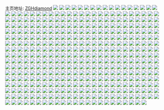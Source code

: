 主页地址: [ZGHdiamond](https://weibo.com/u/3834034828) 
![](https://wx4.sinaimg.cn/mw2000/e486ba8cly1h9na6h6nuuj22ot1tc4qp.jpg) 
![](https://wx4.sinaimg.cn/mw2000/e486ba8cly1h9na6e0rqaj226t2x37wi.jpg) 
![](https://wx4.sinaimg.cn/mw2000/e486ba8cly1h9na6cwyavj22u8265kjl.jpg) 
![](https://wx4.sinaimg.cn/mw2000/e486ba8cly1h9na6icqd6j21sk2epnpd.jpg) 
![](https://wx4.sinaimg.cn/mw2000/e486ba8cly1h9na6gbih7j22ui25jkjl.jpg) 
![](https://wx4.sinaimg.cn/mw2000/e486ba8cly1h9na6j8adrj22np23cnpd.jpg) 
![](https://wx4.sinaimg.cn/mw2000/e486ba8cly1h9na6fdvqdj22rx26ynpd.jpg) 
![](https://wx4.sinaimg.cn/mw2000/e486ba8cly1h9na883kihj22c0340x6p.jpg) 
![](https://wx4.sinaimg.cn/mw2000/e486ba8cly1h9mvk8xqs4j22852yv4qq.jpg) 
![](https://wx4.sinaimg.cn/mw2000/e486ba8cly1h9mvk81zhzj22c0340x6r.jpg) 
![](https://wx4.sinaimg.cn/mw2000/e486ba8cly1h9mvkdq8ltj228030gx6s.jpg) 
![](https://wx4.sinaimg.cn/mw2000/e486ba8cly1h9mvk3yuuqj21iz2lux6q.jpg) 
![](https://wx4.sinaimg.cn/mw2000/e486ba8cly1h8ffxrml31j21o02you0z.jpg) 
![](https://wx4.sinaimg.cn/mw2000/e486ba8cly1h8ffxtor4ej21o02yox6r.jpg) 
![](https://wx4.sinaimg.cn/mw2000/e486ba8cly1h6lmryo3p5j22c02c0npd.jpg) 
![](https://wx4.sinaimg.cn/mw2000/e486ba8cly1h6lmrw0ezjj22c02c0gx4.jpg) 
![](https://wx4.sinaimg.cn/mw2000/e486ba8cly1h61tdarvcrj20u0140tam.jpg) 
![](https://wx4.sinaimg.cn/mw2000/e486ba8cly1h61td85hfsj21kt233b29.jpg) 
![](https://wx4.sinaimg.cn/mw2000/e486ba8cly1h61td1sr1jj20u013zdzq.jpg) 
![](https://wx4.sinaimg.cn/mw2000/e486ba8cly1h61tdjzioaj22c0331kjq.jpg) 
![](https://wx4.sinaimg.cn/mw2000/e486ba8cly1h61td9vketj21jk221b29.jpg) 
![](https://wx4.sinaimg.cn/mw2000/e486ba8cly1h5uevi8005j21mo2ua1l0.jpg) 
![](https://wx4.sinaimg.cn/mw2000/e486ba8cly1h5uevjq5qkj21o02yoe84.jpg) 
![](https://wx4.sinaimg.cn/mw2000/e486ba8cly1h5uevlgtgcj21o02yo7wk.jpg) 
![](https://wx4.sinaimg.cn/mw2000/e486ba8cly1h5uevgoph6j21ny2mju0y.jpg) 
![](https://wx4.sinaimg.cn/mw2000/e486ba8cly1h5uew9v37yj22c0340hdu.jpg) 
![](https://wx4.sinaimg.cn/mw2000/e486ba8cgy1h5enp1adowj21jk223b29.jpg) 
![](https://wx4.sinaimg.cn/mw2000/e486ba8cgy1h5enpta2w2j222q1j2tgb.jpg) 
![](https://wx4.sinaimg.cn/mw2000/e486ba8cgy1h58y9hc7ssj21nz2v54qs.jpg) 
![](https://wx4.sinaimg.cn/mw2000/e486ba8cgy1h58ydunzivj20u013615y.jpg) 
![](https://wx4.sinaimg.cn/mw2000/e486ba8cgy1h58ya552rpj22c0340e84.jpg) 
![](https://wx4.sinaimg.cn/mw2000/e486ba8cgy1h58yairt15j22c0340qv6.jpg) 
![](https://wx4.sinaimg.cn/mw2000/e486ba8cgy1h58yd2xeatj20ip0x9wlz.jpg) 
![](https://wx4.sinaimg.cn/mw2000/e486ba8cgy1h58yd8bppzj22c0340b2c.jpg) 
![](https://wx4.sinaimg.cn/mw2000/e486ba8cgy1h55l98qz19j22802yoqv5.jpg) 
![](https://wx4.sinaimg.cn/mw2000/e486ba8cgy1h55l9cf3zuj22802yo4qr.jpg) 
![](https://wx4.sinaimg.cn/mw2000/e486ba8cgy1h55l9mkhqkj21ny2sle82.jpg) 
![](https://wx4.sinaimg.cn/mw2000/e486ba8cgy1h55l9pfnv4j21o02rw7wi.jpg) 
![](https://wx4.sinaimg.cn/mw2000/e486ba8cgy1h55l9zncquj21nx2gje81.jpg) 
![](https://wx4.sinaimg.cn/mw2000/e486ba8cgy1h537mf2cakj21o02ibx6p.jpg) 
![](https://wx4.sinaimg.cn/mw2000/e486ba8cgy1h537mqluiej21o02nzhdu.jpg) 
![](https://wx4.sinaimg.cn/mw2000/e486ba8cgy1h514c6l79zj21nx2b1kjm.jpg) 
![](https://wx4.sinaimg.cn/mw2000/e486ba8cgy1h514c4vczkj21nw2sax6r.jpg) 
![](https://wx4.sinaimg.cn/mw2000/e486ba8cgy1h514c8jnafj21md2k7b2b.jpg) 
![](https://wx4.sinaimg.cn/mw2000/e486ba8cgy1h4z3sfzw34j22xl1ycx6q.jpg) 
![](https://wx4.sinaimg.cn/mw2000/e486ba8cgy1h4z3sqjml1j22802you0z.jpg) 
![](https://wx4.sinaimg.cn/mw2000/e486ba8cgy1h4z3sjucncj225x33zu0z.jpg) 
![](https://wx4.sinaimg.cn/mw2000/e486ba8cly1h1k5atc1rjj226g2wl7wi.jpg) 
![](https://wx4.sinaimg.cn/mw2000/e486ba8cly1h1k5avdo7lj227y2yme82.jpg) 
![](https://wx4.sinaimg.cn/mw2000/e486ba8cly1gzi01mb3iqj22c0340e82.jpg) 
![](https://wx4.sinaimg.cn/mw2000/e486ba8cly1gzi01nzmwej22c0340u0y.jpg) 
![](https://wx4.sinaimg.cn/mw2000/e486ba8cly1gzgzp1aftoj22802yox6q.jpg) 
![](https://wx4.sinaimg.cn/mw2000/e486ba8cly1gzgzow59l8j22802yox6q.jpg) 
![](https://wx4.sinaimg.cn/mw2000/e486ba8cly1gzgzp3k6l2j22c02c0x6q.jpg) 
![](https://wx4.sinaimg.cn/mw2000/e486ba8cly1gxyknwoj08j229w29wqv6.jpg) 
![](https://wx4.sinaimg.cn/mw2000/e486ba8cly1gxyko2vb31j22c03407wi.jpg) 
![](https://wx4.sinaimg.cn/mw2000/e486ba8cly1gxyko5yz91j22c0340e82.jpg) 
![](https://wx4.sinaimg.cn/mw2000/e486ba8cly1gxyko9zbehj22362s8hdu.jpg) 
![](https://wx4.sinaimg.cn/mw2000/e486ba8cly1gxykns57zhj22812811ky.jpg) 
![](https://wx4.sinaimg.cn/mw2000/e486ba8cly1gxykoc2mwfj224i2u0kjm.jpg) 
![](https://wx4.sinaimg.cn/mw2000/e486ba8cly1gxykntzqbhj22c02c0qv7.jpg) 
![](https://wx4.sinaimg.cn/mw2000/e486ba8cly1gxyknzem8gj23404j1hdw.jpg) 
![](https://wx4.sinaimg.cn/mw2000/e486ba8cly1gxykoehlvmj22c02c0hdu.jpg) 
![](https://wx4.sinaimg.cn/mw2000/e486ba8cly1gxw4n2fndpj22c03407wj.jpg) 
![](https://wx4.sinaimg.cn/mw2000/e486ba8cly1gxw4dzix5aj22qv1wqqv6.jpg) 
![](https://wx4.sinaimg.cn/mw2000/e486ba8cly1gxw4dwy16fj23402c04qr.jpg) 
![](https://wx4.sinaimg.cn/mw2000/e486ba8cly1gxw4e0dzjfj23402c0kjl.jpg) 
![](https://wx4.sinaimg.cn/mw2000/e486ba8cly1gxw4dydaoxj22c0340kjo.jpg) 
![](https://wx4.sinaimg.cn/mw2000/e486ba8cly1gxw4du2s2tj23402c0npf.jpg) 
![](https://wx4.sinaimg.cn/mw2000/e486ba8cly1gxw4e1w307j228030de83.jpg) 
![](https://wx4.sinaimg.cn/mw2000/e486ba8cly1gxw4i0altcj22yo2yonpf.jpg) 
![](https://wx4.sinaimg.cn/mw2000/e486ba8cly1gxw4i1r0ekj22oz20qqv6.jpg) 
![](https://wx4.sinaimg.cn/mw2000/e486ba8cly1gxvvctqiewj23402dyhdw.jpg) 
![](https://wx4.sinaimg.cn/mw2000/e486ba8cly1gxvpzb14iqj22mr1s9qv5.jpg) 
![](https://wx4.sinaimg.cn/mw2000/e486ba8cly1gxvvcvmj88j226d1w9000.jpg) 
![](https://wx4.sinaimg.cn/mw2000/e486ba8cly1gxvvcxpp4qj23082961kz.jpg) 
![](https://wx4.sinaimg.cn/mw2000/e486ba8cly1gxvvcz52tfj21gl1ug7wi.jpg) 
![](https://wx4.sinaimg.cn/mw2000/e486ba8cly1gxvvd09mapj22yo2you10.jpg) 
![](https://wx4.sinaimg.cn/mw2000/e486ba8cly1gx5ds5m4f7j226o1bitlc.jpg) 
![](https://wx4.sinaimg.cn/mw2000/e486ba8cly1gx5dsbldu6j20u00smqm1.jpg) 
![](https://wx4.sinaimg.cn/mw2000/e486ba8cly1gx5dsdqkvrj233z26ne85.jpg) 
![](https://wx4.sinaimg.cn/mw2000/e486ba8cly1gx5ds7golgj226a2weu0y.jpg) 
![](https://wx4.sinaimg.cn/mw2000/e486ba8cly1gx5ds908j3j21pz1tou0x.jpg) 
![](https://wx4.sinaimg.cn/mw2000/e486ba8cly1gx5dsau035j22bz2bzx6r.jpg) 
![](https://wx4.sinaimg.cn/mw2000/e486ba8cly1gx5dsfp791j22c02c0kjl.jpg) 
![](https://wx4.sinaimg.cn/mw2000/e486ba8cly1gwwca19iqhj21s624yhdt.jpg) 
![](https://wx4.sinaimg.cn/mw2000/e486ba8cly1gwwca1q8ytj20t60yygup.jpg) 
![](https://wx4.sinaimg.cn/mw2000/e486ba8cly1gwwca2od7qj22802yoqv5.jpg) 
![](https://wx4.sinaimg.cn/mw2000/e486ba8cly1gwwca545qrj225b2jd4qr.jpg) 
![](https://wx4.sinaimg.cn/mw2000/e486ba8cly1gwwcbhphetj22k01tsx6q.jpg) 
![](https://wx4.sinaimg.cn/mw2000/e486ba8cly1gwwca8z6mqj22c03407wl.jpg) 
![](https://wx4.sinaimg.cn/mw2000/e486ba8cly1gwds5rv4utj223x2xzb29.jpg) 
![](https://wx4.sinaimg.cn/mw2000/e486ba8cly1gwds5ujwi1j21ux2oy1ky.jpg) 
![](https://wx4.sinaimg.cn/mw2000/e486ba8cgy1gvywl53mlqj22b12b1x6r.jpg) 
![](https://wx4.sinaimg.cn/mw2000/e486ba8cgy1gvywkt2aasj21o02yo1ky.jpg) 
![](https://wx4.sinaimg.cn/mw2000/e486ba8cgy1gvywl051gcj22402407wi.jpg) 
![](https://wx4.sinaimg.cn/mw2000/e486ba8cgy1gvywkps9shj22yo280b2b.jpg) 
![](https://wx4.sinaimg.cn/mw2000/e486ba8cgy1gvywkwq7dgj22al2al7wj.jpg) 
![](https://wx4.sinaimg.cn/mw2000/e486ba8cgy1gvywlhd3bbj22bz26ye82.jpg) 
![](https://wx4.sinaimg.cn/mw2000/e486ba8cgy1gvywloibakj21h91hb1kx.jpg) 
![](https://wx4.sinaimg.cn/mw2000/e486ba8cgy1gvywlaizz8j233z21d4qr.jpg) 
![](https://wx4.sinaimg.cn/mw2000/e486ba8cgy1gvywlm29wqj22c02c0e83.jpg) 
![](https://wx4.sinaimg.cn/mw2000/004btdBqgy1gvl29qtylaj61o02yoe8102.jpg) 
![](https://wx4.sinaimg.cn/mw2000/004btdBqgy1gvl29xab0mj61o02tknpd02.jpg) 
![](https://wx4.sinaimg.cn/mw2000/004btdBqgy1gvl29znp7vj61o02yokjl02.jpg) 
![](https://wx4.sinaimg.cn/mw2000/004btdBqgy1gvl2a188fdj60u012kdpy02.jpg) 
![](https://wx4.sinaimg.cn/mw2000/004btdBqgy1gvl29oho0sj60u012o48r02.jpg) 
![](https://wx4.sinaimg.cn/mw2000/004btdBqgy1gvl2a0fgzuj60u00u0wkk02.jpg) 
![](https://wx4.sinaimg.cn/mw2000/004btdBqly1gtxlowntelj61o02yob2a02.jpg) 
![](https://wx4.sinaimg.cn/mw2000/004btdBqly1gtxlohrxajj61o02yokjm02.jpg) 
![](https://wx4.sinaimg.cn/mw2000/004btdBqly1gtf1wr0471j61jk1jkb2902.jpg) 
![](https://wx4.sinaimg.cn/mw2000/004btdBqly1gtf1wtugmpj61pj2hphdv02.jpg) 
![](https://wx4.sinaimg.cn/mw2000/004btdBqly1gtf1wunwfpj61jk1jkkjl02.jpg) 
![](https://wx4.sinaimg.cn/mw2000/e486ba8cgy1gs4pnvcuagj223s2t2aqk.jpg) 
![](https://wx4.sinaimg.cn/mw2000/e486ba8cgy1gs4pnzzw9sj21o02yo1ky.jpg) 
![](https://wx4.sinaimg.cn/mw2000/e486ba8cgy1gs4po0u8zpj212a10ewn7.jpg) 
![](https://wx4.sinaimg.cn/mw2000/e486ba8cgy1gs4pnuimgvj20vq1f1k85.jpg) 
![](https://wx4.sinaimg.cn/mw2000/e486ba8cly1gqpx0j68g4j20u01nwqv5.jpg) 
![](https://wx4.sinaimg.cn/mw2000/e486ba8cly1gqpx1jcm9rj21lq2uo7wl.jpg) 
![](https://wx4.sinaimg.cn/mw2000/e486ba8cly1gqemmretjgj23402c0npv.jpg) 
![](https://wx4.sinaimg.cn/mw2000/e486ba8cly1gqemmmnlf0j23402c0qvg.jpg) 
![](https://wx4.sinaimg.cn/mw2000/e486ba8cly1gqemmup30zj23402c0u18.jpg) 
![](https://wx4.sinaimg.cn/mw2000/e486ba8cly1gqemmf7j26j22yo21hx6q.jpg) 
![](https://wx4.sinaimg.cn/mw2000/e486ba8cly1gqemmhd6y3j22q322g4qr.jpg) 
![](https://wx4.sinaimg.cn/mw2000/e486ba8cly1gqemmwod1oj22yq2811l0.jpg) 
![](https://wx4.sinaimg.cn/mw2000/e486ba8cly1gq82hh5u6nj22tq1xknpe.jpg) 
![](https://wx4.sinaimg.cn/mw2000/e486ba8cly1gq82hnlzquj22bq2bq7wl.jpg) 
![](https://wx4.sinaimg.cn/mw2000/e486ba8cly1gq82hibojqj22vs1ygqv6.jpg) 
![](https://wx4.sinaimg.cn/mw2000/e486ba8cly1gq82he17ktj23404o0u10.jpg) 
![](https://wx4.sinaimg.cn/mw2000/e486ba8cly1gq82hfstmij22yo4d3u0y.jpg) 
![](https://wx4.sinaimg.cn/mw2000/e486ba8cly1gq82hl64enj23404o0b2c.jpg) 
![](https://wx4.sinaimg.cn/mw2000/e486ba8cly1gq82hpqamkj23402c0kjr.jpg) 
![](https://wx4.sinaimg.cn/mw2000/e486ba8cly1gq82ib7tmrj22812yohe2.jpg) 
![](https://wx4.sinaimg.cn/mw2000/e486ba8cly1gq82i86kmij23402c0kjx.jpg) 
![](https://wx4.sinaimg.cn/mw2000/e486ba8cly1gq764nfmmij22tl22oe8a.jpg) 
![](https://wx4.sinaimg.cn/mw2000/e486ba8cly1gq764oz7tjj22yo280x6p.jpg) 
![](https://wx4.sinaimg.cn/mw2000/e486ba8cly1gq764rhb20j229a35sb2k.jpg) 
![](https://wx4.sinaimg.cn/mw2000/e486ba8cly1gq763qmpqzj22wu211qvh.jpg) 
![](https://wx4.sinaimg.cn/mw2000/e486ba8cly1gq764vj4kej23402c0heb.jpg) 
![](https://wx4.sinaimg.cn/mw2000/e486ba8cly1gq764xz7cuj22xu20kx6w.jpg) 
![](https://wx4.sinaimg.cn/mw2000/e486ba8cly1gq76525hvxj231b1u1npn.jpg) 
![](https://wx4.sinaimg.cn/mw2000/e486ba8cly1gq764z9oy6j22vv21fhdv.jpg) 
![](https://wx4.sinaimg.cn/mw2000/e486ba8cly1gq5nqooe9pj22yo280npn.jpg) 
![](https://wx4.sinaimg.cn/mw2000/e486ba8cly1gq5nqsat4vj21ky35sx6t.jpg) 
![](https://wx4.sinaimg.cn/mw2000/e486ba8cly1gq5nqepsarj22w11yz4qq.jpg) 
![](https://wx4.sinaimg.cn/mw2000/e486ba8cly1gq5nqtizytj226j17ge3m.jpg) 
![](https://wx4.sinaimg.cn/mw2000/e486ba8cly1gpmx50403aj21o02804qr.jpg) 
![](https://wx4.sinaimg.cn/mw2000/e486ba8cgy1gp45z9n5dgj21mj27zb2a.jpg) 
![](https://wx4.sinaimg.cn/mw2000/e486ba8cgy1gp45zbn9uuj21n6280e82.jpg) 
![](https://wx4.sinaimg.cn/mw2000/e486ba8cgy1gotsm9ma91j22yo280qv7.jpg) 
![](https://wx4.sinaimg.cn/mw2000/e486ba8cgy1gotsm5dzurj22c0340h6e.jpg) 
![](https://wx4.sinaimg.cn/mw2000/e486ba8cgy1gotsm409wtj22c0340u0y.jpg) 
![](https://wx4.sinaimg.cn/mw2000/e486ba8cgy1gotsmc19l7j228031nhdu.jpg) 
![](https://wx4.sinaimg.cn/mw2000/e486ba8cgy1gohmz0f3hnj21o02807wi.jpg) 
![](https://wx4.sinaimg.cn/mw2000/e486ba8cgy1gohmz2jqhej21o0280qv6.jpg) 
![](https://wx4.sinaimg.cn/mw2000/e486ba8cgy1gohmyyirr1j22bz2wznpf.jpg) 
![](https://wx4.sinaimg.cn/mw2000/e486ba8cgy1goct6tej1aj21400u0k4l.jpg) 
![](https://wx4.sinaimg.cn/mw2000/e486ba8cgy1goct6snid1j22yo280u0y.jpg) 
![](https://wx4.sinaimg.cn/mw2000/e486ba8cgy1goct6v5wezj22c02gvqv5.jpg) 
![](https://wx4.sinaimg.cn/mw2000/e486ba8cgy1goct72gzilj23402c0nph.jpg) 
![](https://wx4.sinaimg.cn/mw2000/e486ba8cgy1goct75c05jj22yo280b2b.jpg) 
![](https://wx4.sinaimg.cn/mw2000/e486ba8cgy1goct6z37h8j22yo294hdv.jpg) 
![](https://wx4.sinaimg.cn/mw2000/e486ba8cgy1goct78q42hj23402c0hdy.jpg) 
![](https://wx4.sinaimg.cn/mw2000/e486ba8cgy1gnsmdsynejj22yo2bihdu.jpg) 
![](https://wx4.sinaimg.cn/mw2000/e486ba8cgy1gnsip63klmj21so2jo1ky.jpg) 
![](https://wx4.sinaimg.cn/mw2000/e486ba8cgy1gnsip3u97wj21o0280x6r.jpg) 
![](https://wx4.sinaimg.cn/mw2000/e486ba8cgy1gnsioxofvlj224n2yohdu.jpg) 
![](https://wx4.sinaimg.cn/mw2000/e486ba8cgy1gnm14afjknj228030n1kz.jpg) 
![](https://wx4.sinaimg.cn/mw2000/e486ba8cgy1gnm14ksks0j22802yo1ky.jpg) 
![](https://wx4.sinaimg.cn/mw2000/e486ba8cgy1gnm13skwjwj228032tkjm.jpg) 
![](https://wx4.sinaimg.cn/mw2000/e486ba8cgy1gnm13a4ylyj21o0280e82.jpg) 
![](https://wx4.sinaimg.cn/mw2000/e486ba8cgy1gnm12cvhlbj22802yo7wi.jpg) 
![](https://wx4.sinaimg.cn/mw2000/e486ba8cgy1gnm12vqninj21o0280b2a.jpg) 
![](https://wx4.sinaimg.cn/mw2000/e486ba8cly1gnjt2orcftj21o0280u0y.jpg) 
![](https://wx4.sinaimg.cn/mw2000/e486ba8cly1gnjt2nepn4j21mr27nqv6.jpg) 
![](https://wx4.sinaimg.cn/mw2000/e486ba8cly1gnjt2q0corj21o0280u0y.jpg) 
![](https://wx4.sinaimg.cn/mw2000/e486ba8cly1gnchookltaj21o0280x6q.jpg) 
![](https://wx4.sinaimg.cn/mw2000/e486ba8cly1gnchop9shyj21o02804qq.jpg) 
![](https://wx4.sinaimg.cn/mw2000/e486ba8cgy1gnbu5x2ckuj21g920xnpd.jpg) 
![](https://wx4.sinaimg.cn/mw2000/e486ba8cgy1gnbu5yhn9zj228033h7wi.jpg) 
![](https://wx4.sinaimg.cn/mw2000/e486ba8cgy1gnb815satoj22c0340u0y.jpg) 
![](https://wx4.sinaimg.cn/mw2000/e486ba8cgy1gnb817c1acj228e2z67sp.jpg) 
![](https://wx4.sinaimg.cn/mw2000/e486ba8cgy1gn7a8bhz2xj22802yob2a.jpg) 
![](https://wx4.sinaimg.cn/mw2000/e486ba8cgy1gn7a8f0r4bj22yo280e82.jpg) 
![](https://wx4.sinaimg.cn/mw2000/e486ba8cgy1gn7a8gqs1jj22yo2804qq.jpg) 
![](https://wx4.sinaimg.cn/mw2000/e486ba8cgy1gn7a8i7wzvj22f02diu0x.jpg) 
![](https://wx4.sinaimg.cn/mw2000/e486ba8cgy1gn7a8kuudoj22yo280kjm.jpg) 
![](https://wx4.sinaimg.cn/mw2000/e486ba8cgy1gn7abo1w4dj23402c0hdt.jpg) 
![](https://wx4.sinaimg.cn/mw2000/e486ba8cgy1gn7aeal438j22yo280b2a.jpg) 
![](https://wx4.sinaimg.cn/mw2000/e486ba8cgy1gn524w74s8j21o02807wi.jpg) 
![](https://wx4.sinaimg.cn/mw2000/e486ba8cgy1gm9a55x5t6j219r1p17wh.jpg) 
![](https://wx4.sinaimg.cn/mw2000/e486ba8cgy1gm52sp43cwj21kw16ob29.jpg) 
![](https://wx4.sinaimg.cn/mw2000/e486ba8cgy1gm52t4qvcxj229q29qqv5.jpg) 
![](https://wx4.sinaimg.cn/mw2000/e486ba8cgy1gm52sqe8mrj21kw178qp7.jpg) 
![](https://wx4.sinaimg.cn/mw2000/e486ba8cgy1gm52svif1mj214p14pk3j.jpg) 
![](https://wx4.sinaimg.cn/mw2000/e486ba8cgy1gm52sngohzj20yi0yitn0.jpg) 
![](https://wx4.sinaimg.cn/mw2000/e486ba8cgy1gm52ssc94uj21kw1kwb29.jpg) 
![](https://wx4.sinaimg.cn/mw2000/e486ba8cgy1gm52sy14vnj21kw1kw4jm.jpg) 
![](https://wx4.sinaimg.cn/mw2000/e486ba8cgy1gm52su53isj21kw1kwhaq.jpg) 
![](https://wx4.sinaimg.cn/mw2000/e486ba8cgy1gm52t21ifsj21li1li1kx.jpg) 
![](https://wx4.sinaimg.cn/mw2000/e486ba8cgy1gm52swgq5fj21kw19lh0i.jpg) 
![](https://wx4.sinaimg.cn/mw2000/e486ba8cgy1gm52szkmkqj21kw1kw1ce.jpg) 
![](https://wx4.sinaimg.cn/mw2000/e486ba8cgy1glqz9v6q9tj216o1kw7lj.jpg) 
![](https://wx4.sinaimg.cn/mw2000/e486ba8cgy1glqz9yvp2tj23402c0u0z.jpg) 
![](https://wx4.sinaimg.cn/mw2000/e486ba8cgy1glqz9ub0b6j222t2tge81.jpg) 
![](https://wx4.sinaimg.cn/mw2000/e486ba8cgy1glqz9wo4imj22802yox6p.jpg) 
![](https://wx4.sinaimg.cn/mw2000/e486ba8cgy1glqz9qrxu4j22tn27wkjm.jpg) 
![](https://wx4.sinaimg.cn/mw2000/e486ba8cgy1glqz9sklxrj216o1kw4a7.jpg) 
![](https://wx4.sinaimg.cn/mw2000/e486ba8cgy1glotdno0chj22c02c0u0x.jpg) 
![](https://wx4.sinaimg.cn/mw2000/e486ba8cgy1glotdddvxxj20u00u011b.jpg) 
![](https://wx4.sinaimg.cn/mw2000/e486ba8cgy1glotdm3vh6j212s16xh58.jpg) 
![](https://wx4.sinaimg.cn/mw2000/e486ba8cgy1glotd3wqtcj21jk1jkb29.jpg) 
![](https://wx4.sinaimg.cn/mw2000/e486ba8cgy1glotdf1nppj20u00u0tim.jpg) 
![](https://wx4.sinaimg.cn/mw2000/e486ba8cgy1glotd50eh9j21jk1jkkjl.jpg) 
![](https://wx4.sinaimg.cn/mw2000/e486ba8cgy1glotd6buemj21jk1jknpd.jpg) 
![](https://wx4.sinaimg.cn/mw2000/e486ba8cgy1glotdeh9ndj21kb1kwnpd.jpg) 
![](https://wx4.sinaimg.cn/mw2000/e486ba8cgy1glotfgc6joj228v28vqv7.jpg) 
![](https://wx4.sinaimg.cn/mw2000/e486ba8cgy1gljzmfsjl5j22c02c04qq.jpg) 
![](https://wx4.sinaimg.cn/mw2000/e486ba8cgy1gljzmd4arbj216o1kw7ut.jpg) 
![](https://wx4.sinaimg.cn/mw2000/e486ba8cgy1glfg6xrnbrj22c02c0b2a.jpg) 
![](https://wx4.sinaimg.cn/mw2000/e486ba8cgy1glfg73xo2lj2280319b2a.jpg) 
![](https://wx4.sinaimg.cn/mw2000/e486ba8cgy1glfg7025fgj22822827wi.jpg) 
![](https://wx4.sinaimg.cn/mw2000/e486ba8cgy1glfg6odhspj21kw16o7gd.jpg) 
![](https://wx4.sinaimg.cn/mw2000/e486ba8cgy1glfg6s0kvlj223m1zuqv6.jpg) 
![](https://wx4.sinaimg.cn/mw2000/e486ba8cgy1glfg6nno7sj21kw1ahk4s.jpg) 
![](https://wx4.sinaimg.cn/mw2000/e486ba8cgy1gl9l4dk23oj22c02c04qq.jpg) 
![](https://wx4.sinaimg.cn/mw2000/e486ba8cgy1gl9l46a6kjj21kw16ogx7.jpg) 
![](https://wx4.sinaimg.cn/mw2000/e486ba8cgy1gl9l42rlnsj21jk2bc7vc.jpg) 
![](https://wx4.sinaimg.cn/mw2000/e486ba8cgy1gl9l413xp2j22232s1kjl.jpg) 
![](https://wx4.sinaimg.cn/mw2000/e486ba8cgy1gl9l489p8ej22yo28d4qq.jpg) 
![](https://wx4.sinaimg.cn/mw2000/e486ba8cgy1gl9l45mtrbj21kw1kw4hy.jpg) 
![](https://wx4.sinaimg.cn/mw2000/e486ba8cgy1gl9l443spnj22c03404qp.jpg) 
![](https://wx4.sinaimg.cn/mw2000/e486ba8cgy1gl9l4i15j4j22c03401ky.jpg) 
![](https://wx4.sinaimg.cn/mw2000/e486ba8cgy1gl9l49svisj21hr2dfb29.jpg) 
![](https://wx4.sinaimg.cn/mw2000/e486ba8cgy1gl9l4ga9grj23402c0x6p.jpg) 
![](https://wx4.sinaimg.cn/mw2000/e486ba8cgy1gka416zhw4j215a1kwato.jpg) 
![](https://wx4.sinaimg.cn/mw2000/e486ba8cgy1gka41bt6mxj22yo280b2b.jpg) 
![](https://wx4.sinaimg.cn/mw2000/e486ba8cgy1gka415o0mxj21kw16o7t9.jpg) 
![](https://wx4.sinaimg.cn/mw2000/e486ba8cgy1gka41di1q3j21kw16o7uj.jpg) 
![](https://wx4.sinaimg.cn/mw2000/e486ba8cgy1gka413scaxj225n2yoqv7.jpg) 
![](https://wx4.sinaimg.cn/mw2000/e486ba8cgy1gka41eefvzj20zl1kw4dg.jpg) 
![](https://wx4.sinaimg.cn/mw2000/e486ba8cly1gje6lc42xoj216o1kw7rt.jpg) 
![](https://wx4.sinaimg.cn/mw2000/e486ba8cly1gje6lkmvvwj2280617e86.jpg) 
![](https://wx4.sinaimg.cn/mw2000/e486ba8cly1gje6lw6sbbj225k5tzx6r.jpg) 
![](https://wx4.sinaimg.cn/mw2000/e486ba8cly1gje6m9bxn5j22805zt7wk.jpg) 
![](https://wx4.sinaimg.cn/mw2000/e486ba8cly1gje6lahrikj21kw16o1kx.jpg) 
![](https://wx4.sinaimg.cn/mw2000/e486ba8cly1gje6n2d6pzj22802yo7wk.jpg) 
![](https://wx4.sinaimg.cn/mw2000/e486ba8cly1gje6nj3n7zj22802yox6q.jpg) 
![](https://wx4.sinaimg.cn/mw2000/e486ba8cly1gje6o1d4zcj22802yonpf.jpg) 
![](https://wx4.sinaimg.cn/mw2000/e486ba8cly1gje6rp3q60j22yo280x6r.jpg) 
![](https://wx4.sinaimg.cn/mw2000/e486ba8cly1gje6oq2l6sj22jx2j6npe.jpg) 
![](https://wx4.sinaimg.cn/mw2000/e486ba8cly1gje6qdiq9oj22yo280x6r.jpg) 
![](https://wx4.sinaimg.cn/mw2000/e486ba8cly1gjc6m6ykknj216o1kw7wh.jpg) 
![](https://wx4.sinaimg.cn/mw2000/e486ba8cly1gjc6m7vq3dj21kw1k9npd.jpg) 
![](https://wx4.sinaimg.cn/mw2000/e486ba8cly1gjc6m4fuaej232826anpf.jpg) 
![](https://wx4.sinaimg.cn/mw2000/e486ba8cly1gjc6m61036j22t423uhdu.jpg) 
![](https://wx4.sinaimg.cn/mw2000/e486ba8cly1gjc6m2a8y2j21i61kw1kx.jpg) 
![](https://wx4.sinaimg.cn/mw2000/e486ba8cly1gjc6ma5an2j21jk233e81.jpg) 
![](https://wx4.sinaimg.cn/mw2000/e486ba8cgy1gib95z71ygj216n1keaug.jpg) 
![](https://wx4.sinaimg.cn/mw2000/e486ba8cgy1gi430iabinj220h2z74qq.jpg) 
![](https://wx4.sinaimg.cn/mw2000/e486ba8cgy1gi430jwxrcj216o1kwtv3.jpg) 
![](https://wx4.sinaimg.cn/mw2000/e486ba8cgy1gi430j1sgqj21051kwwu8.jpg) 
![](https://wx4.sinaimg.cn/mw2000/e486ba8cgy1gi430rva57j22802yonpe.jpg) 
![](https://wx4.sinaimg.cn/mw2000/e486ba8cgy1gi430ebjv1j216o1kwnct.jpg) 
![](https://wx4.sinaimg.cn/mw2000/e486ba8cgy1gi430lozw4j22802yokjm.jpg) 
![](https://wx4.sinaimg.cn/mw2000/e486ba8cgy1gi430no1cjj22802yoqv6.jpg) 
![](https://wx4.sinaimg.cn/mw2000/e486ba8cgy1gi430g8fdyj227a245x6p.jpg) 
![](https://wx4.sinaimg.cn/mw2000/e486ba8cgy1gi433ra4q2j216o1kwhcg.jpg) 
![](https://wx4.sinaimg.cn/mw2000/e486ba8cgy1gi430pfbc1j22802yonpe.jpg) 
![](https://wx4.sinaimg.cn/mw2000/e486ba8cgy1gi3j5zuwxsj21kw16o7wh.jpg) 
![](https://wx4.sinaimg.cn/mw2000/e486ba8cgy1gi3j63dc60j22yo280kjm.jpg) 
![](https://wx4.sinaimg.cn/mw2000/e486ba8cgy1gi3j66mux8j22yo280e82.jpg) 
![](https://wx4.sinaimg.cn/mw2000/e486ba8cgy1gi3j6bszecj21kw8xgkjo.jpg) 
![](https://wx4.sinaimg.cn/mw2000/e486ba8cgy1gi17fo7hv9j21o0280npd.jpg) 
![](https://wx4.sinaimg.cn/mw2000/e486ba8cgy1gi17fls243j21o0280hdt.jpg) 
![](https://wx4.sinaimg.cn/mw2000/e486ba8cgy1gi17fqd8pfj21kw16o4qp.jpg) 
![](https://wx4.sinaimg.cn/mw2000/e486ba8cgy1gi17ft9b9hj21kw1kwe81.jpg) 
![](https://wx4.sinaimg.cn/mw2000/e486ba8cgy1ghtkp4m9wbj216o1kw7wh.jpg) 
![](https://wx4.sinaimg.cn/mw2000/e486ba8cgy1ghtkp68uwpj216o1kwhdt.jpg) 
![](https://wx4.sinaimg.cn/mw2000/e486ba8cgy1ghtkp8dxjmj22c0340npe.jpg) 
![](https://wx4.sinaimg.cn/mw2000/e486ba8cgy1ghtkp3mpa0j213y1h9asn.jpg) 
![](https://wx4.sinaimg.cn/mw2000/e486ba8cgy1ghlslfx807j22802yox6p.jpg) 
![](https://wx4.sinaimg.cn/mw2000/e486ba8cgy1ghlslkwxvxj22yo1t41kz.jpg) 
![](https://wx4.sinaimg.cn/mw2000/e486ba8cgy1ghlsle1unsj21rf2kuu0y.jpg) 
![](https://wx4.sinaimg.cn/mw2000/e486ba8cgy1ghlslbbt55j20yi198h22.jpg) 
![](https://wx4.sinaimg.cn/mw2000/e486ba8cgy1ghf6wll6l3j21o0280kjl.jpg) 
![](https://wx4.sinaimg.cn/mw2000/e486ba8cgy1ghf6wk3sbqj21o0280hdt.jpg) 
![](https://wx4.sinaimg.cn/mw2000/e486ba8cgy1ghf6wn3vbqj21o0280npd.jpg) 
![](https://wx4.sinaimg.cn/mw2000/e486ba8cgy1ghf6wox5xrj21o0280kjl.jpg) 
![](https://wx4.sinaimg.cn/mw2000/e486ba8cgy1gha7x8zw9qj21o0280u0x.jpg) 
![](https://wx4.sinaimg.cn/mw2000/e486ba8cgy1gha7xzpfc2j23402c0x6s.jpg) 
![](https://wx4.sinaimg.cn/mw2000/e486ba8cgy1gh4skelwaoj216o1kwx4d.jpg) 
![](https://wx4.sinaimg.cn/mw2000/e486ba8cgy1gh4skx7h3dj21o0280qv5.jpg) 
![](https://wx4.sinaimg.cn/mw2000/e486ba8cgy1gh4skfzvkxj216n1kwe3v.jpg) 
![](https://wx4.sinaimg.cn/mw2000/e486ba8cgy1gh4skd478hj216n1kw1kx.jpg) 
![](https://wx4.sinaimg.cn/mw2000/e486ba8cgy1gh4sks9nvhj21211erh6d.jpg) 
![](https://wx4.sinaimg.cn/mw2000/e486ba8cgy1gh4skhi2s5j216o1kwqup.jpg) 
![](https://wx4.sinaimg.cn/mw2000/e486ba8cgy1gh4smhaafwj216n1kw7r2.jpg) 
![](https://wx4.sinaimg.cn/mw2000/e486ba8cgy1gh4sknzjrzj22c0340hdu.jpg) 
![](https://wx4.sinaimg.cn/mw2000/e486ba8cgy1gh4skqb5hhj20rs35rqv5.jpg) 
![](https://wx4.sinaimg.cn/mw2000/e486ba8cgy1ggi9o3wf9tj21kw16oka4.jpg) 
![](https://wx4.sinaimg.cn/mw2000/e486ba8cgy1ggi9o5h6nzj21kw16o1gt.jpg) 
![](https://wx4.sinaimg.cn/mw2000/e486ba8cgy1ggi9opfazmj21kw16o1kx.jpg) 
![](https://wx4.sinaimg.cn/mw2000/e486ba8cgy1ggi9o8oh3bj22982xrx6r.jpg) 
![](https://wx4.sinaimg.cn/mw2000/e486ba8cgy1ggi9olkbnkj222l2rghdv.jpg) 
![](https://wx4.sinaimg.cn/mw2000/e486ba8cgy1ggi9oj4d80j22bz2w7npf.jpg) 
![](https://wx4.sinaimg.cn/mw2000/e486ba8cgy1ggi9ogy8hoj227s27snpe.jpg) 
![](https://wx4.sinaimg.cn/mw2000/e486ba8cgy1ggi9ocoj0ej22c02c01ky.jpg) 
![](https://wx4.sinaimg.cn/mw2000/e486ba8cgy1ggi9oo5akdj226e26eqv7.jpg) 
![](https://wx4.sinaimg.cn/mw2000/e486ba8cgy1ggi9ob3968j22c02c07wj.jpg) 
![](https://wx4.sinaimg.cn/mw2000/e486ba8cgy1ggi9oeznj0j22c0212npe.jpg) 
![](https://wx4.sinaimg.cn/mw2000/e486ba8cgy1gfwd8bfwb3j21o01o0hdt.jpg) 
![](https://wx4.sinaimg.cn/mw2000/e486ba8cgy1gfl7fdgj2vj221u20uhdu.jpg) 
![](https://wx4.sinaimg.cn/mw2000/e486ba8cgy1gfl7fj5rrfj21y722ce82.jpg) 
![](https://wx4.sinaimg.cn/mw2000/e486ba8cgy1gfl7fpsw34j22a322ob2b.jpg) 
![](https://wx4.sinaimg.cn/mw2000/e486ba8cgy1gfl7fwo5apj22a82961l0.jpg) 
![](https://wx4.sinaimg.cn/mw2000/e486ba8cgy1gfl7f75t5hj21uz1yk4qq.jpg) 
![](https://wx4.sinaimg.cn/mw2000/e486ba8cgy1gfl7g2vu5tj22ny1y2kjm.jpg) 
![](https://wx4.sinaimg.cn/mw2000/e486ba8cgy1gfh853nd0zj20ty0w6b29.jpg) 
![](https://wx4.sinaimg.cn/mw2000/e486ba8cgy1gfe0mrgyt5j22ux256u0y.jpg) 
![](https://wx4.sinaimg.cn/mw2000/e486ba8cgy1gfe14avajzj22yo2804qr.jpg) 
![](https://wx4.sinaimg.cn/mw2000/e486ba8cgy1gfe15oks53j22yo280npf.jpg) 
![](https://wx4.sinaimg.cn/mw2000/e486ba8cgy1gfe0lxwpfnj21b11ny7wh.jpg) 
![](https://wx4.sinaimg.cn/mw2000/e486ba8cgy1gfe0lvqkl1j218g1kj1gl.jpg) 
![](https://wx4.sinaimg.cn/mw2000/e486ba8cgy1gfe0lzi0p4j20vx14swsg.jpg) 
![](https://wx4.sinaimg.cn/mw2000/e486ba8cgy1gfe14u25e4j22yo2807wi.jpg) 
![](https://wx4.sinaimg.cn/mw2000/e486ba8cgy1gfe14qeoh3j22yo2801ky.jpg) 
![](https://wx4.sinaimg.cn/mw2000/e486ba8cgy1gfe14xetqvj22yo280b2a.jpg) 
![](https://wx4.sinaimg.cn/mw2000/e486ba8cly1gecyxxy8o9j21kw1kwx6p.jpg) 
![](https://wx4.sinaimg.cn/mw2000/e486ba8cly1gecyxwh9qjj21kw1kw4qp.jpg) 
![](https://wx4.sinaimg.cn/mw2000/e486ba8cgy1geaujea9t7j21o01ow4qp.jpg) 
![](https://wx4.sinaimg.cn/mw2000/e486ba8cgy1geaujd7d5cj20ty1h8b2a.jpg) 
![](https://wx4.sinaimg.cn/mw2000/e486ba8cly1ge8a6ghdubj23402c04qs.jpg) 
![](https://wx4.sinaimg.cn/mw2000/e486ba8cly1ge8a6hpt0uj21jk1h41kx.jpg) 
![](https://wx4.sinaimg.cn/mw2000/e486ba8cly1ge8a6ichvhj21wv2onkjl.jpg) 
![](https://wx4.sinaimg.cn/mw2000/e486ba8cgy1gcyjffy6cvj21o021ex6p.jpg) 
![](https://wx4.sinaimg.cn/mw2000/e486ba8cgy1gcyjfhza40j21j62307wi.jpg) 
![](https://wx4.sinaimg.cn/mw2000/e486ba8cgy1gcyjfjv0q0j21ne2304qq.jpg) 
![](https://wx4.sinaimg.cn/mw2000/e486ba8cgy1gcr86modffj20tb0qnn3p.jpg) 
![](https://wx4.sinaimg.cn/mw2000/e486ba8cgy1gcr86n2z1wj20x70vrwl9.jpg) 
![](https://wx4.sinaimg.cn/mw2000/e486ba8cgy1gcr86m889pj21hp1sf4qp.jpg) 
![](https://wx4.sinaimg.cn/mw2000/e486ba8cgy1gcr86o79x0j22001o6qv5.jpg) 
![](https://wx4.sinaimg.cn/mw2000/e486ba8cgy1gc5cxge35wj21o01wchdu.jpg) 
![](https://wx4.sinaimg.cn/mw2000/e486ba8cgy1gc5cxhxkhdj21fs1mxe81.jpg) 
![](https://wx4.sinaimg.cn/mw2000/e486ba8cly1gbrp9ibiu0j21662304qp.jpg) 
![](https://wx4.sinaimg.cn/mw2000/e486ba8cly1gbrp9jdl6fj2166230e81.jpg) 
![](https://wx4.sinaimg.cn/mw2000/e486ba8cly1gbnjrufkccj21o0280x6p.jpg) 
![](https://wx4.sinaimg.cn/mw2000/e486ba8cly1gbnjrvrk9cj22c02c01kz.jpg) 
![](https://wx4.sinaimg.cn/mw2000/e486ba8cly1gbnjqakxlmj22yo280npe.jpg) 
![](https://wx4.sinaimg.cn/mw2000/e486ba8cly1gbnjq9kpqbj22yo280npe.jpg) 
![](https://wx4.sinaimg.cn/mw2000/e486ba8cly1gbnjqb7ybjj21o027ukjl.jpg) 
![](https://wx4.sinaimg.cn/mw2000/e486ba8cgy1g9tzqzfbhdj22301k81ky.jpg) 
![](https://wx4.sinaimg.cn/mw2000/e486ba8cgy1g9tzqy85fxj21k8230e81.jpg) 
![](https://wx4.sinaimg.cn/mw2000/e486ba8cgy1g9tzr0hwlyj211q0ruh6q.jpg) 
![](https://wx4.sinaimg.cn/mw2000/e486ba8cgy1g7fod6lv02j20u013x4bk.jpg) 
![](https://wx4.sinaimg.cn/mw2000/e486ba8cgy1g7fod94kz6j20u013x16d.jpg) 
![](https://wx4.sinaimg.cn/mw2000/e486ba8cgy1g7e44hty03j20u013oh2f.jpg) 
![](https://wx4.sinaimg.cn/mw2000/e486ba8cgy1g7e44ek556j20u014tqc8.jpg) 
![](https://wx4.sinaimg.cn/mw2000/e486ba8cgy1g71iyqbpumj20u018cthw.jpg) 
![](https://wx4.sinaimg.cn/mw2000/e486ba8cgy1g71iyqxo1gj20u0141q9v.jpg) 
![](https://wx4.sinaimg.cn/mw2000/e486ba8cgy1g71iypactdj21410u0ti0.jpg) 
![](https://wx4.sinaimg.cn/mw2000/e486ba8cgy1g71iyrwi4jj213y0u046w.jpg) 
![](https://wx4.sinaimg.cn/mw2000/e486ba8cgy1g71iytbbhfj20u00u0aih.jpg) 
![](https://wx4.sinaimg.cn/mw2000/e486ba8cgy1g71izgowsyj21an0u0n4j.jpg) 
![](https://wx4.sinaimg.cn/mw2000/e486ba8cgy1g6xadzpyj5j20u00u0tlt.jpg) 
![](https://wx4.sinaimg.cn/mw2000/e486ba8cgy1g6xae0ehypj20u00u04dv.jpg) 
![](https://wx4.sinaimg.cn/mw2000/e486ba8cgy1g6xadyqyzqj20u00u0tno.jpg) 
![](https://wx4.sinaimg.cn/mw2000/e486ba8cgy1g6xae0yytxj20u00u0aoj.jpg) 
![](https://wx4.sinaimg.cn/mw2000/e486ba8cgy1g6xae1pj9zj211l0u07ls.jpg) 
![](https://wx4.sinaimg.cn/mw2000/e486ba8cgy1g6xae2jykej215i0u07o1.jpg) 
![](https://wx4.sinaimg.cn/mw2000/e486ba8cgy1g6xae3454gj20u00zck12.jpg) 
![](https://wx4.sinaimg.cn/mw2000/e486ba8cgy1g6xae3luurj20u00u0tcx.jpg) 
![](https://wx4.sinaimg.cn/mw2000/e486ba8cgy1g6xae4qoisj20sq0sq0y2.jpg) 
![](https://wx4.sinaimg.cn/mw2000/e486ba8cgy1g6kgzeyz05j21o027uhdv.jpg) 
![](https://wx4.sinaimg.cn/mw2000/e486ba8cgy1g6kgzid8phj21o027unpe.jpg) 
![](https://wx4.sinaimg.cn/mw2000/e486ba8cgy1g6k2jonpauj21xg12u7j4.jpg) 
![](https://wx4.sinaimg.cn/mw2000/e486ba8cgy1g6k2jpnxa4j21xg14gtkw.jpg) 
![](https://wx4.sinaimg.cn/mw2000/e486ba8cgy1g6k2jn5y7dj212m0o0ndm.jpg) 
![](https://wx4.sinaimg.cn/mw2000/e486ba8cgy1g6k2jra7fqj21o01o07td.jpg) 
![](https://wx4.sinaimg.cn/mw2000/e486ba8cgy1g6k2jwapu3j22ua1xne82.jpg) 
![](https://wx4.sinaimg.cn/mw2000/e486ba8cgy1g66ko3cq7hj21hc0riatq.jpg) 
![](https://wx4.sinaimg.cn/mw2000/e486ba8cgy1g66ko43o2uj21400rstjo.jpg) 
![](https://wx4.sinaimg.cn/mw2000/e486ba8cly1g61dmie1trj21ke2304qp.jpg) 
![](https://wx4.sinaimg.cn/mw2000/e486ba8cly1g60co9qmbbj21o0280kjm.jpg) 
![](https://wx4.sinaimg.cn/mw2000/e486ba8cly1g60coc57k3j22802yokjm.jpg) 
![](https://wx4.sinaimg.cn/mw2000/e486ba8cgy1g5ro07cshij227u1o07wh.jpg) 
![](https://wx4.sinaimg.cn/mw2000/e486ba8cgy1g5ro09kbmjj21o027uhdt.jpg) 
![](https://wx4.sinaimg.cn/mw2000/e486ba8cgy1g5ro08leqkj22802yokjm.jpg) 
![](https://wx4.sinaimg.cn/mw2000/e486ba8cgy1g5ro06b0doj22c02c0kjm.jpg) 
![](https://wx4.sinaimg.cn/mw2000/e486ba8cgy1g33btzuq1lj22801o0x6p.jpg) 
![](https://wx4.sinaimg.cn/mw2000/e486ba8cgy1g33bu19zicj21ho1zkhdt.jpg) 
![](https://wx4.sinaimg.cn/mw2000/e486ba8cgy1g33bu3elxlj21ho1zkb2a.jpg) 
![](https://wx4.sinaimg.cn/mw2000/e486ba8cgy1g2z5pzd74vj20m80m8tau.jpg) 
![](https://wx4.sinaimg.cn/mw2000/e486ba8cgy1g2z5q7gghlj21o02ynu0y.jpg) 
![](https://wx4.sinaimg.cn/mw2000/e486ba8cgy1g2thiewtd4j21o027vb2d.jpg) 
![](https://wx4.sinaimg.cn/mw2000/e486ba8cgy1g2thhytggwj21o027ve81.jpg) 
![](https://wx4.sinaimg.cn/mw2000/e486ba8cgy1g2hyc168xaj21o027v7wh.jpg) 
![](https://wx4.sinaimg.cn/mw2000/e486ba8cgy1g2hybxkmotj217s1mangi.jpg) 
![](https://wx4.sinaimg.cn/mw2000/e486ba8cgy1g2hybvfuwkj21o027v7wh.jpg) 
![](https://wx4.sinaimg.cn/mw2000/e486ba8cgy1g2flwrcm9uj23qj2dbqv7.jpg) 
![](https://wx4.sinaimg.cn/mw2000/e486ba8cgy1g2flwfzi8sj22w04c0b2i.jpg) 
![](https://wx4.sinaimg.cn/mw2000/e486ba8cly1furo5y2eiyj21o02idu0x.jpg) 
![](https://wx4.sinaimg.cn/mw2000/e486ba8cly1furo5yis69j20f00qodjm.jpg) 
![](https://wx4.sinaimg.cn/mw2000/e486ba8cly1furo5z2q0aj20zk0zkwmd.jpg) 
![](https://wx4.sinaimg.cn/mw2000/e486ba8cly1furo604q0dj20zk0zk1kx.jpg) 
![](https://wx4.sinaimg.cn/mw2000/e486ba8cly1furnzsjft5j22c02c01ky.jpg) 
![](https://wx4.sinaimg.cn/mw2000/e486ba8cly1furnzvunz1j22c02c0u0x.jpg) 
![](https://wx4.sinaimg.cn/mw2000/e486ba8cly1furnzya1okj21sg1sgb29.jpg) 
![](https://wx4.sinaimg.cn/mw2000/e486ba8cly1furo11n8qkj20f00qodib.jpg) 
![](https://wx4.sinaimg.cn/mw2000/e486ba8cgy1fro74s7bvqj22yo280u11.jpg) 
![](https://wx4.sinaimg.cn/mw2000/e486ba8cgy1fro742a3ngj22yo280e82.jpg) 
![](https://wx4.sinaimg.cn/mw2000/e486ba8cgy1fro74bmcg7j23402c07wj.jpg) 
![](https://wx4.sinaimg.cn/mw2000/e486ba8cgy1fro75nmz5uj22yo2801l2.jpg) 
![](https://wx4.sinaimg.cn/mw2000/e486ba8cgy1fro75ro11dj22yo2804qu.jpg) 
![](https://wx4.sinaimg.cn/mw2000/e486ba8cgy1fro75vqs1fj22yo2801l2.jpg) 
